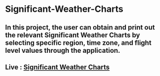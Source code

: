# Significant-Weather-Charts
## In this project, the user can obtain and print out the relevant Significant Weather Charts by selecting specific region, time zone, and flight level values through the application. 
## Live : <a href="https://significant-weather-charts.netlify.app" target="_blank">Significant Weather Charts</a>
